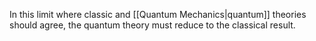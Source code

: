 In this limit where classic and [[Quantum Mechanics|quantum]] theories should agree, the quantum theory must reduce to the classical result.